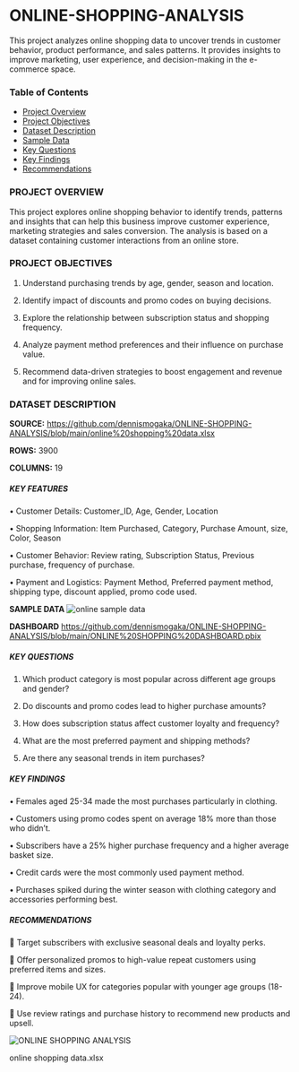 # ONLINE-SHOPPING-ANALYSIS

This project analyzes online shopping data to uncover trends in customer behavior, product performance, and sales patterns. It provides insights to improve marketing, user experience, and decision-making in the e-commerce space.

###  Table of Contents

- [ Project Overview](#project-overview)
- [ Project Objectives](#project-objectives)
- [ Dataset Description](#️dataset-description)
- [ Sample Data](#sample-data)
- [ Key Questions](#key-questions)
- [ Key Findings](#key-findings)
- [ Recommendations](#recommendations)
  
### PROJECT OVERVIEW

This project explores online shopping behavior to identify trends, patterns and insights that can help this business improve customer experience, marketing strategies and sales conversion.
The analysis is based on a dataset containing customer interactions from an online store.

### PROJECT OBJECTIVES

1.	Understand purchasing trends by age, gender, season and location.
   
2.	Identify impact of discounts and promo codes on buying decisions.
   
3.	Explore the relationship between subscription status and shopping frequency.
   
4.	Analyze payment method preferences and their influence on purchase value.
   
5.	Recommend data-driven strategies to boost engagement and revenue and for improving online sales.
    
### DATASET DESCRIPTION

 **SOURCE:** https://github.com/dennismogaka/ONLINE-SHOPPING-ANALYSIS/blob/main/online%20shopping%20data.xlsx
 
 **ROWS:** 3900
 
 **COLUMNS:** 19
 
##### KEY FEATURES
 •	Customer Details: Customer_ID, Age, Gender, Location
 
 •	Shopping Information: Item Purchased, Category, Purchase Amount, size, Color, Season
 
 •	Customer Behavior: Review rating, Subscription Status, Previous purchase, frequency of purchase.
 
 •	Payment and Logistics: Payment Method, Preferred payment method, shipping type, discount applied, promo code used.
 
**SAMPLE DATA** ![online sample data](https://github.com/user-attachments/assets/4ef6f4d0-7e19-444b-9882-feb43744e6f8)

**DASHBOARD** https://github.com/dennismogaka/ONLINE-SHOPPING-ANALYSIS/blob/main/ONLINE%20SHOPPING%20DASHBOARD.pbix

##### KEY QUESTIONS

1.	Which product category is most popular across different age groups and gender?
   
2.	Do discounts and promo codes lead to higher purchase amounts?
   
3.	How does subscription status affect customer loyalty and frequency?
   
4.	What are the most preferred payment and shipping methods?
   
5.	Are there any seasonal trends in item purchases?
    
##### KEY FINDINGS
 •	Females aged 25-34 made the most purchases particularly in clothing.
 
 •	Customers using promo codes spent on average 18% more than those who didn’t.
 
 •	Subscribers have a 25% higher purchase frequency and a higher average basket size.
 
 •	Credit cards were the most commonly used payment method.
 
 •	Purchases spiked during the winter season with clothing category and accessories performing best.
 
##### RECOMMENDATIONS
 	Target subscribers with exclusive seasonal deals and loyalty perks.
 
 	Offer personalized promos to high-value repeat customers using preferred items and sizes.
 
 	Improve mobile UX for categories popular with younger age groups (18-24).
 
 	Use review ratings and purchase history to recommend new products and upsell.
 
![ONLINE SHOPPING ANALYSIS](https://github.com/user-attachments/assets/7f6d7b7b-5c73-4985-80e8-32a45ddf381c)

online shopping data.xlsx
